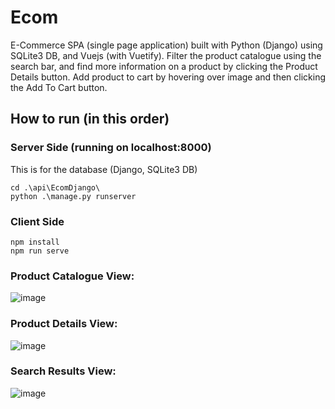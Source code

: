 # Ecom
E-Commerce SPA (single page application) built with Python (Django) using SQLite3 DB, and Vuejs (with Vuetify). 
Filter the product catalogue using the search bar, and find more information on a product
by clicking the Product Details button. Add product to cart by hovering over image 
and then clicking the Add To Cart button.

## How to run (in this order)
### Server Side (running on localhost:8000)
This is for the database (Django, SQLite3 DB)
```
cd .\api\EcomDjango\
python .\manage.py runserver
```

### Client Side
```
npm install
npm run serve
```

### Product Catalogue View:
![image](https://user-images.githubusercontent.com/45467347/190016768-770c0b3e-6b87-427d-90b2-265448c9856f.png)

### Product Details View:
![image](https://user-images.githubusercontent.com/45467347/190017094-7dddf481-4a21-4e46-92da-a5e33839d345.png)

### Search Results View:
![image](https://user-images.githubusercontent.com/45467347/190017344-5fcb67e1-5420-4dab-a3a4-65d72548715b.png)
